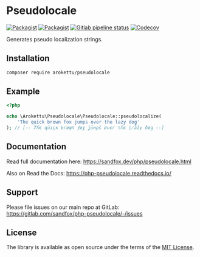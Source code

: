 # Pseudolocale

[![Packagist](https://img.shields.io/packagist/v/arokettu/pseudolocale.svg?style=flat-square)](https://packagist.org/packages/arokettu/pseudolocale)
[![Packagist](https://img.shields.io/packagist/l/arokettu/pseudolocale.svg?style=flat-square)](https://opensource.org/licenses/MIT)
[![Gitlab pipeline status](https://img.shields.io/gitlab/pipeline/sandfox/php-pseudolocale/master.svg?style=flat-square)](https://gitlab.com/sandfox/php-pseudolocale/-/pipelines)
[![Codecov](https://img.shields.io/codecov/c/gl/sandfox/php-pseudolocale?style=flat-square)](https://codecov.io/gl/sandfox/php-pseudolocale/)

Generates pseudo localization strings.

## Installation

```bash
composer require arokettu/pseudolocale
```

## Example

```php
<?php

echo \Arokettu\Pseudolocale\Pseudolocale::pseudolocalize(
    'The quick brown fox jumps over the lazy dog'
); // [-- ȾႬє զūıçк Ьгøψπ ⨍øχ ʝūოρš øνєг τႬє ∤åẑγ ðøց --]
```

## Documentation

Read full documentation here: <https://sandfox.dev/php/pseudolocale.html>

Also on Read the Docs: <https://php-pseudolocale.readthedocs.io/>

## Support

Please file issues on our main repo at GitLab: <https://gitlab.com/sandfox/php-pseudolocale/-/issues>

## License

The library is available as open source under the terms of the [MIT License].

[MIT License]:  https://opensource.org/licenses/MIT
